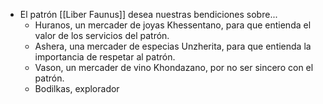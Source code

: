 - El patrón [[Liber Faunus]] desea nuestras bendiciones sobre...
	- Huranos, un mercader de joyas Khessentano, para que entienda el valor de los servicios del patrón.
	- Ashera, una mercader de especias Unzherita, para que entienda la importancia de respetar al patrón.
	- Vason, un mercader de vino Khondazano, por no ser sincero con el patrón.
	- Bodilkas, explorador